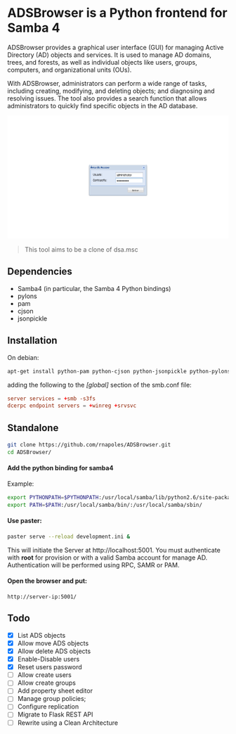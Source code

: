 # ADSBrowser is a Python frontend for Samba 4

ADSBrowser provides a graphical user interface (GUI) for managing Active Directory (AD) objects
and services. It is used to manage AD domains, trees, and forests, as well
as individual objects like users, groups, computers, 
and organizational units (OUs). 

With ADSBrowser, administrators can perform a wide range of tasks, 
including creating, modifying, and deleting objects; and diagnosing and resolving issues. 
The tool also provides a search function that allows administrators to
quickly find specific objects in the AD database.


![Screenshot of ADSBrowser](ScreenShot/slideshow.gif)

> This tool aims to be a clone of dsa.msc

## Dependencies

- Samba4 (in particular, the Samba 4 Python bindings)
- pylons
- pam
- cjson
- jsonpickle

## Installation

On debian:

```bash
apt-get install python-pam python-cjson python-jsonpickle python-pylons
```

adding the following to the *[global]* section of the smb.conf file:

```conf
server services = +smb -s3fs
dcerpc endpoint servers = +winreg +srvsvc
```

## Standalone

```bash
git clone https://github.com/rnapoles/ADSBrowser.git
cd ADSBrowser/
```

#### Add the python binding for samba4

Example:
```bash
export PYTHONPATH=$PYTHONPATH:/usr/local/samba/lib/python2.6/site-packages/
export PATH=$PATH:/usr/local/samba/bin/:/usr/local/samba/sbin/
```

#### Use paster:
```bash
paster serve --reload development.ini &
```

This will initiate the Server at http://localhost:5001. 
You must authenticate with **root** for provision or with 
a valid Samba account for manage AD. Authentication will be performed 
using RPC, SAMR or PAM. 

#### Open the browser and put: 
```
http://server-ip:5001/
```

## Todo
- [x] List ADS objects
- [x] Allow move ADS objects
- [x] Allow delete ADS objects
- [x] Enable-Disable users
- [x] Reset users password
- [ ] Allow create users
- [ ] Allow create groups
- [ ] Add property sheet editor
- [ ] Manage group policies;
- [ ] Configure replication
- [ ] Migrate to Flask REST API
- [ ] Rewrite using a Clean Architecture
